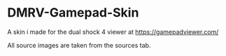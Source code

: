 # DMRV-Gamepad-Skin
A skin i made for the dual shock 4 viewer at https://gamepadviewer.com/

All source images are taken from the sources tab. 
